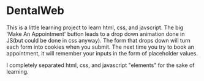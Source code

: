 # DentalWeb
This is a little learning project to learn html, css, and javscript.
The big 'Make An Appointment' button leads to a drop down animation done in JS(but could be done in css anyway).
The form that drops down will turn each form into cookies when you submit.
The next time you try to book an appointment, it will remember your inputs in the form of
placeholder values.

I completely separated html, css, and javascript "elements" for the sake of learning.
